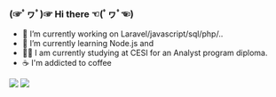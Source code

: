 ### (☞ﾟヮﾟ)☞ Hi there ☜(ﾟヮﾟ☜)

- 🔭 I’m currently working on Laravel/javascript/sql/php/..
- 🌱 I’m currently learning Node.js and
- 👨‍🎓 I am currently studying at CESI for an Analyst program diploma.
- ☕ I'm addicted to coffee

<img src="https://github-readme-stats.vercel.app/api?username=ppoupardin&theme=cobalt" />
<img src="https://github-readme-stats.vercel.app/api/top-langs/?username=ppoupardin&show_icons=true&layout=compact&theme=cobalt" />
